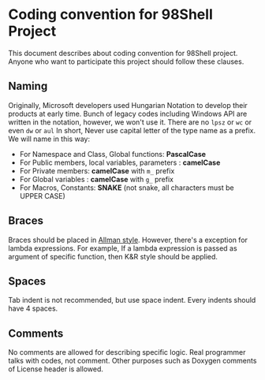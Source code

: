# Coding convention for 98Shell Project

This document describes about coding convention for 98Shell project. Anyone who want to participate this project should follow these clauses. 

## Naming

Originally, Microsoft developers used Hungarian Notation to develop their products at early time. Bunch of legacy codes including Windows API are written in the notation, however, we won't use it. There are no `lpsz` or `wc` or even `dw` or `aul` In short, Never use capital letter of the type name as a prefix. We will name in this way:

 * For Namespace and Class, Global functions: **PascalCase**
 * For Public members, local variables, parameters : **camelCase**
 * For Private members: **camelCase** with `m_` prefix
 * For Global variables : **camelCase** with `g_` prefix
 * For Macros, Constants: **SNAKE** (not snake, all characters must be UPPER CASE)
 
 
## Braces

Braces should be placed in [Allman style](https://en.wikipedia.org/wiki/Indentation_style#Allman_style). However, there's a exception for lambda expressions. For example, If a lambda expression is passed as argument of specific function, then K&R style should be applied.

## Spaces

Tab indent is not recommended, but use space indent. Every indents should have 4 spaces.

## Comments

No comments are allowed for describing specific logic. Real programmer talks with codes, not comment. Other purposes such as Doxygen comments of License header is allowed.
